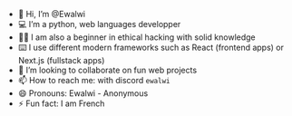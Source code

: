 - 👋 Hi, I’m @Ewalwi
- 💻 I’m a python, web languages developper
- 👨‍💼 I am also a beginner in ethical hacking with solid knowledge
- ⌨️ I use different modern frameworks such as React (frontend apps) or Next.js (fullstack apps)
- 💞️ I’m looking to collaborate on fun web projects
- 📫 How to reach me: with discord ``ewalwi``
- 😄 Pronouns: Ewalwi - Anonymous
- ⚡ Fun fact: I am French


